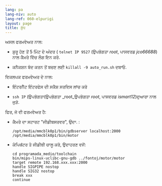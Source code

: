 ```yaml
---
lang: pa
lang-niv: auto
lang-ref: 060-elpurigi
layout: page
title: ਸ਼ੁੱਧ
---
```


ਅਸਲ ਫਰਮਵੇਅਰ ਨਾਲ:

* ਸ਼ੁਰੂ ਹੋਣ ਤੋਂ 5 ਮਿੰਟ ਦੇ ਅੰਦਰ ( `telnet IP 9527` (ਉਪਭੋਗਤਾ _root_, ਪਾਸਵਰਡ _jco66688_) ਨਾਲ ਕੈਮਰੇ ਵਿੱਚ ਲੌਗ ਇਨ ਕਰੋ.


* ਕਨੈਕਸ਼ਨ ਬੰਦ ਕਰਨ ਤੋਂ ਬਚਣ ਲਈ `killall -9 auto_run.sh` ਦਬਾਓ.



ਵਿਕਲਪਕ ਫਰਮਵੇਅਰ ਦੇ ਨਾਲ:

* ਇੰਟਰਨੈੱਟ ਇੰਟਰਫੇਸ ਦੀ ਸਕੈਸ਼ ਸਰਵਿਸ ਲਾਂਚ ਕਰੋ


*  `ssh IP` (ਉਪਭੋਗਤਾ(ਉਪਭੋਗਤਾ _root_ਉਪਭੋਗਤਾ _root_, ਪਾਸਵਰਡ _ismart12_)ਦੁਆਰਾ ਨਾਲ ਜੁੜੋ.



ਫਿਰ, ਜੋ ਵੀ ਫਰਮਵੇਅਰ ਹੈ:

* ਕੈਮਰੇ ਦਾ ਸਟਾਰਟ "ਜੀਡੀਬਸਰਵਰ", ਉਦਾ. :  


     `/opt/media/mmcblk0p1/bin/gdbserver localhost:2000 /opt/media/mmcblk0p1/bin/motor`
* ਕੰਪਿdਟਰ ਤੇ ਜੀਡੀਬੀ ਚਾਲੂ ਕਰੋ, ਉਦਾਹਰਣ ਵਜੋਂ:

    ```
    cd programada_medio/toolchain
    bin/mips-linux-uclibc-gnu-gdb ../fontoj/motor/motor 
    target remote 192.168.xxx.xxx:2000
    handle SIGPIPE nostop
    handle SIG32 nostop
    break xxx
    continue 
    ```



